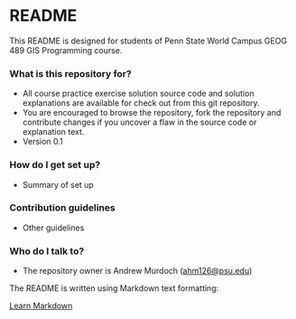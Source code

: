 # README #

This README is designed for students of Penn State World Campus GEOG 489 GIS Programming course.

### What is this repository for? ###

* All course practice exercise solution source code and solution explanations are available for check out from this git repository.
* You are encouraged to browse the repository, fork the repository and contribute changes if you uncover a flaw in the source code or explanation text.
* Version 0.1

### How do I get set up? ###

* Summary of set up

### Contribution guidelines ###

* Other guidelines

### Who do I talk to? ###

* The repository owner is Andrew Murdoch (ahm126@psu.edu)



The README is written using Markdown text formatting:

[Learn Markdown](https://bitbucket.org/tutorials/markdowndemo)
